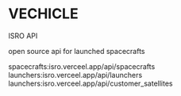 # VECHICLE

ISRO API

open source api for launched spacecrafts

spacecrafts:isro.verceel.app/api/spacecrafts
launchers:isro.verceel.app/api/launchers
launchers:isro.verceel.app/api/customer_satellites

